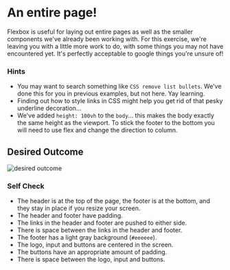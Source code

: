 # An entire page!

Flexbox is useful for laying out entire pages as well as the smaller
components we've already been working with. For this exercise, we're
leaving you with a little more work to do, with some things you may
not have encountered yet. It's perfectly acceptable to google things
you're unsure of!

### Hints
- You may want to search something like `CSS remove list bullets`.
  We've done this for you in previous examples, but not here. Yay
  learning.
- Finding out how to style links in CSS might help you get rid of that pesky underline decoration...
- We've added `height: 100vh` to the `body`... this makes the body
  exactly the same height as the viewport. To stick the footer to the
  bottom you will need to use flex and change the direction to column.

## Desired Outcome
![desired outcome](./desired-outcome.png)

### Self Check

- The header is at the top of the page, the footer is at the bottom, and they stay in place if you resize your screen.
- The header and footer have padding.
- The links in the header and footer are pushed to either side.
- There is space between the links in the header and footer.
- The footer has a light gray background (`#eeeeee`).
- The logo, input and buttons are centered in the screen.
- The buttons have an appropriate amount of padding.
- There is space between the logo, input and buttons.
